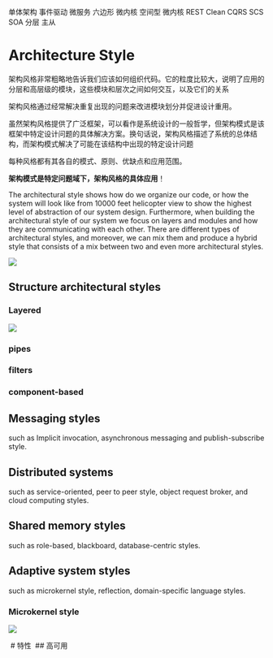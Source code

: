 单体架构
事件驱动
微服务
六边形
微内核
空间型
微内核
REST
Clean
CQRS
SCS
SOA
分层
主从

# Architecture Style

架构风格非常粗略地告诉我们应该如何组织代码。它的粒度比较大，说明了应用的分层和高层级的模块，这些模块和层次之间如何交互，以及它们的关系

架构风格通过经常解决重复出现的问题来改进模块划分并促进设计重用。

虽然架构风格提供了广泛框架，可以看作是系统设计的一般哲学，但架构模式是该框架中特定设计问题的具体解决方案。换句话说，架构风格描述了系统的总体结构，而架构模式解决了可能在该结构中出现的特定设计问题

每种风格都有其各自的模式、原则、优缺点和应用范围。

**架构模式是特定问题域下，架构风格的具体应用**！

The architectural style shows how do we organize our code, or how the system will look like from 10000 feet helicopter view to show the highest level of abstraction of our system design. Furthermore, when building the architectural style of our system we focus on layers and modules and how they are communicating with each other. There are different types of architectural styles, and moreover, we can mix them and produce a hybrid style that consists of a mix between two and even more architectural styles.

![](https://segmentfault.com/img/remote/1460000044640830)

## Structure architectural styles


### Layered

![](https://www.simform.com/wp-content/uploads/2020/05/Layered-Architecture-Pattern.webp)

### pipes

### filters
### component-based

## Messaging styles

such as Implicit invocation, asynchronous messaging and publish-subscribe style.

## Distributed systems

such as service-oriented, peer to peer style, object request broker, and cloud computing styles.
## Shared memory styles
such as role-based, blackboard, database-centric styles.

## Adaptive system styles

such as microkernel style, reflection, domain-specific language styles.

### Microkernel style

![](https://www.simform.com/wp-content/uploads/2020/05/Microkernel-Architecture-Pattern.webp)



 # 特性
 ## 高可用
